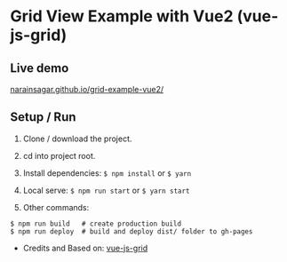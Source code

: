 # Grid View Example with Vue2 (vue-js-grid)

## Live demo
[narainsagar.github.io/grid-example-vue2/](https://narainsagar.github.io/grid-example-vue2/)

## Setup / Run

1) Clone / download the project.

2) cd into project root.

3) Install dependencies: `$ npm install` or `$ yarn`

4) Local serve: `$ npm run start` or `$ yarn start`

5) Other commands:

```
$ npm run build   # create production build 
$ npm run deploy  # build and deploy dist/ folder to gh-pages
```

* Credits and Based on: [vue-js-grid](https://github.com/euvl/vue-js-grid)
